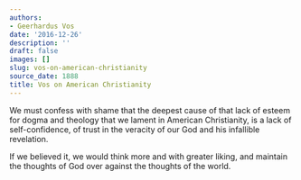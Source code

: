 ```yaml
---
authors:
- Geerhardus Vos
date: '2016-12-26'
description: ''
draft: false
images: []
slug: vos-on-american-christianity
source_date: 1888
title: Vos on American Christianity
---
```


We must confess with shame that the deepest cause of that lack of esteem for dogma and theology that we lament in American Christianity, is a lack of self-confidence, of trust in the veracity of our God and his infallible revelation.

If we believed it, we would think more and with greater liking, and maintain the thoughts of God over against the thoughts of the world.
